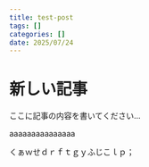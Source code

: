 ```yaml
---
title: test-post
tags: []
categories: []
date: 2025/07/24
---
```

# 新しい記事

ここに記事の内容を書いてください...

aaaaaaaaaaaaaaa

くぁｗせｄｒｆｔｇｙふじこｌｐ；
